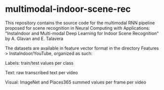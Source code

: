 # multimodal-indoor-scene-rec
This repository contains the source code for the multimodal RNN pipeline proposed for scene recognition in Neural Computing with Applications: "InstaIndoor and Multi-modal Deep Learning for Indoor Scene Recognition" by A. Glavan and E. Talavera

The datasets are available in feature vector format in the directory Features > InstaIndoor/YouTube, organized as such: 

Labels: train/test values per class

Text: raw transcribed text per video

Visual: ImageNet and Places365 summed values per frame per video 
